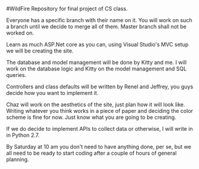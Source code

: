 #WildFire
Repository for final project of CS class.

Everyone has a specific branch with their name on it. You will work on such a branch until we decide to merge all of them. Master branch shall not be worked on.

Learn as much ASP.Net core as you can, using Visual Studio's MVC setup we will be creating the site.

The database and model management will be done by Kitty and me. I will work on the database logic and Kitty on the model management and SQL queries.

Controllers and class defaults will be written by Renel and Jeffrey, you guys decide how you want to implement it. 

Chaz will work on the aesthetics of the site, just plan how it will look like. Writing whatever you think works in a piece of paper and deciding the color scheme is fine for now. Just know what you are going to be creating.

If we do decide to implement APIs to collect data or otherwise, I will write in in Python 2.7.

By Saturday at 10 am you don't need to have anything done, per se, but we all need to be ready to start coding after a couple of hours of general planning.

